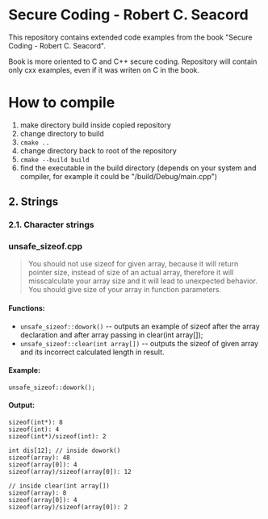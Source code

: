 # Secure Coding - Robert C. Seacord
This repository contains extended code examples from the book "Secure Coding - Robert C. Seacord".

Book is more oriented to C and C++ secure coding. Repository will contain only cxx examples, even if it was writen on C in the book.

# How to compile
1. make directory build inside copied repository
2. change directory to build
3. ```cmake ..```
4. change directory back to root of the repository
5. ```cmake --build build```
6. find the executable in the build directory (depends on your system and compiler, for example it could be "/build/Debug/main.cpp")

## 2. Strings
### 2.1. Character strings
### unsafe_sizeof.cpp
> You should not use sizeof for given array, because it will return pointer size, instead of size of an actual array, therefore it will misscalculate your array size and it will lead to unexpected behavior. You should give size of your array in function parameters.
#### Functions:
- ```unsafe_sizeof::dowork()``` -- outputs an example of sizeof after the array declaration and after array passing in clear(int array[]);
- ```unsafe_sizeof::clear(int array[])``` -- outputs the sizeof of given array and its incorrect calculated length in result. 
#### Example:
```unsafe_sizeof::dowork();```
#### Output:
```
sizeof(int*): 8
sizeof(int): 4
sizeof(int*)/sizeof(int): 2

int dis[12]; // inside dowork()
sizeof(array): 48
sizeof(array[0]): 4
sizeof(array)/sizeof(array[0]): 12

// inside clear(int array[])
sizeof(array): 8
sizeof(array[0]): 4
sizeof(array)/sizeof(array[0]): 2
```
